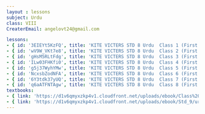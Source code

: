 ```yaml
--- 
layout : lessons 
subject: Urdu 
class: VIII
CreaterEmail: angelovt24@gmail.com

lessons: 
- { id: '3EIEYt5KzFQ', title: 'KITE VICTERS STD 8 Urdu  Class 1 (First Bell-ഫസ്റ്റ് ബെല്‍)' }
- { id: 'wV9W_VKt7e8', title: 'KITE VICTERS STD 8 Urdu  Class 2 (First Bell-ഫസ്റ്റ് ബെല്‍)' }
- { id: 'gHsM5RLtFdg', title: 'KITE VICTERS STD 8 Urdu  Class 3 (First Bell-ഫസ്റ്റ് ബെല്‍)' }
- { id: 'ILw03FHKfi0', title: 'KITE VICTERS STD 8 Urdu  Class 4 (First Bell-ഫസ്റ്റ് ബെല്‍)' }
- { id: 'g5j37WyhYMw', title: 'KITE VICTERS STD 8 Urdu  Class 5 (First Bell-ഫസ്റ്റ് ബെല്‍)' }
- { id: 'NcxsbZodNFA', title: 'KITE VICTERS STD 8 Urdu  Class 6 (First Bell-ഫസ്റ്റ് ബെല്‍)' }
- { id: '6Y3tdk37yUQ', title: 'KITE VICTERS STD 8 Urdu  Class 7 (First Bell-ഫസ്റ്റ് ബെല്‍)' }
- { id: 'q6aATFNTAgw', title: 'KITE VICTERS STD 8 Urdu  Class 8 (First Bell-ഫസ്റ്റ് ബെല്‍)' }
textbooks:
- { link: 'https://d1v6qmyxzkp4v1.cloudfront.net/uploads/ebook/Class%209/Urdu%20Std_IX_Vol_1/Urdu%20Std_IX_Vol_1.pdf', title: 'Urdu Part -1' , medium: 'Malayalam' }
- { link: 'https://d1v6qmyxzkp4v1.cloudfront.net/uploads/ebook/Std_9/urdu%20vol%202/urdu%20vol%202.pdf', title: 'Urdu Part -2' , medium: 'Malayalam' }
--- 
```

